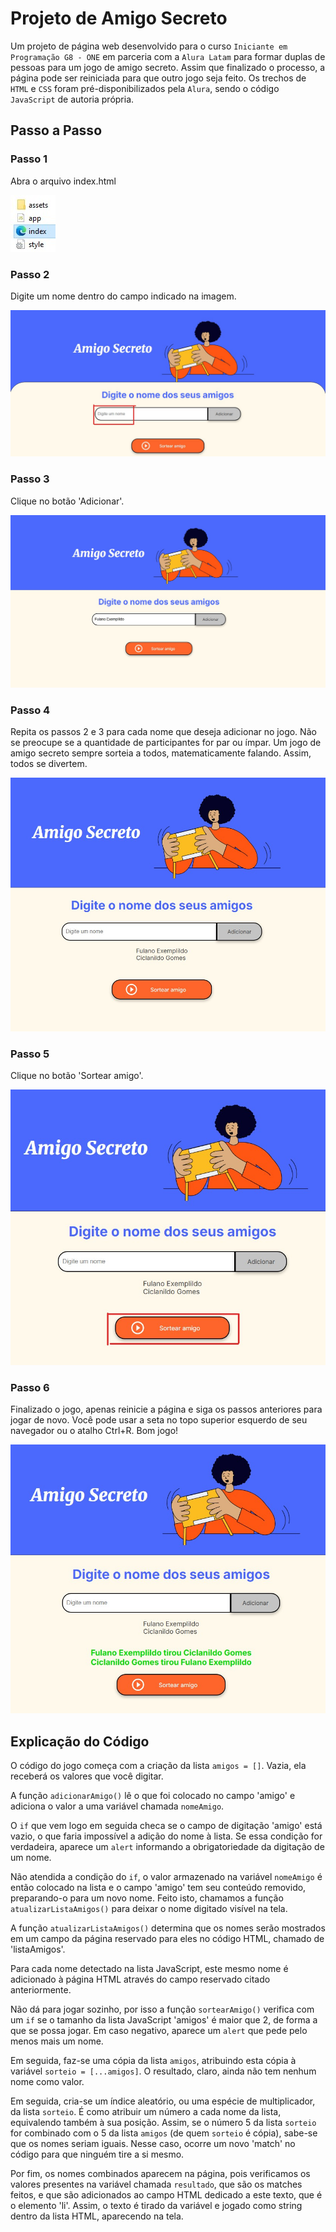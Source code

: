 # Projeto de Amigo Secreto

Um projeto de página web desenvolvido para o curso `Iniciante em Programação G8 - ONE` em parceria com a `Alura Latam` para formar duplas de pessoas para um jogo de amigo secreto. Assim que finalizado o processo, a página pode ser reiniciada para que outro jogo seja feito. Os trechos de `HTML` e `CSS` foram pré-disponibilizados pela `Alura`, sendo o código `JavaScript` de autoria própria.

## Passo a Passo

### Passo 1

Abra o arquivo index.html

![Imagem dos arquivos do projeto organizado em lista.](/assets/readme-step1.jpg)

### Passo 2

Digite um nome dentro do campo indicado na imagem.

![Imagem da página HTML do projeto com o campo de digitação destacado em vermelho.](/assets/readme-step2.jpg)

### Passo 3

Clique no botão 'Adicionar'.

![Imagem da página HTML do projeto com o botão 'Adicionar' destacado em vermelho e o nome Fulano Exemplildo já digitado para adição.](/assets/readme-step3.jpg)

### Passo 4

Repita os passos 2 e 3 para cada nome que deseja adicionar no jogo. Não se preocupe se a quantidade de participantes for par ou ímpar. Um jogo de amigo secreto sempre sorteia a todos, matematicamente falando. Assim, todos se divertem.

![Imagem da página HTML do projeto com o botão 'Adicionar' destacado em vermelho e os nomes Fulano Exemplildo e Ciclanildo Gomes já adicionados para sorteio.](/assets/readme-step4.jpg)

### Passo 5

Clique no botão 'Sortear amigo'.

![Imagem da página HTML do projeto com o botão 'Sortear amigo' destacado em vermelho.](/assets/readme-step5.jpg)

### Passo 6

Finalizado o jogo, apenas reinicie a página e siga os passos anteriores para jogar de novo. Você pode usar a seta no topo superior esquerdo de seu navegador ou o atalho Ctrl+R. Bom jogo!

![Imagem da página HTML do projeto com o sorteio 'Fulano Exemplildo tirou Ciclanildo Gomes' e 'Ciclanildo Gomes tirou Fulano Exemplildo'.](/assets/readme-step6.jpg)

## Explicação do Código

O código do jogo começa com a criação da lista `amigos = []`. Vazia, ela receberá os valores que você digitar.

A função `adicionarAmigo()` lê o que foi colocado no campo 'amigo' e adiciona o valor a uma variável chamada `nomeAmigo`.

O `if` que vem logo em seguida checa se o campo de digitação 'amigo' está vazio, o que faria impossível a adição do nome à lista. Se essa condição for verdadeira, aparece um `alert` informando a obrigatoriedade da digitação de um nome.

Não atendida a condição do `if`, o valor armazenado na variável `nomeAmigo` é então colocado na lista e o campo 'amigo' tem seu conteúdo removido, preparando-o para um novo nome. Feito isto, chamamos a função `atualizarListaAmigos()` para deixar o nome digitado visível na tela.

A função `atualizarListaAmigos()` determina que os nomes serão mostrados em um campo da página reservado para eles no código HTML, chamado de 'listaAmigos'.

Para cada nome detectado na lista JavaScript, este mesmo nome é adicionado à página HTML através do campo reservado citado anteriormente.

Não dá para jogar sozinho, por isso a função `sortearAmigo()` verifica com um `if` se o tamanho da lista JavaScript 'amigos' é maior que 2, de forma a que se possa jogar. Em caso negativo, aparece um `alert` que pede pelo menos mais um nome.

Em seguida, faz-se uma cópia da lista `amigos`, atribuindo esta cópia à variável `sorteio = [...amigos]`. O resultado, claro, ainda não tem nenhum nome como valor.

Em seguida, cria-se um índice aleatório, ou uma espécie de multiplicador, da lista `sorteio`. É como atribuir um número a cada nome da lista, equivalendo também à sua posição. Assim, se o número 5 da lista `sorteio` for combinado com o 5 da lista `amigos` (de quem `sorteio` é cópia), sabe-se que os nomes seriam iguais. Nesse caso, ocorre um novo 'match' no código para que ninguém tire a si mesmo.

Por fim, os nomes combinados aparecem na página, pois verificamos os valores presentes na variável chamada `resultado`, que são os matches feitos, e que são adicionados ao campo HTML dedicado a este texto, que é o elemento 'li'. Assim, o texto é tirado da variável e jogado como string dentro da lista HTML, aparecendo na tela.